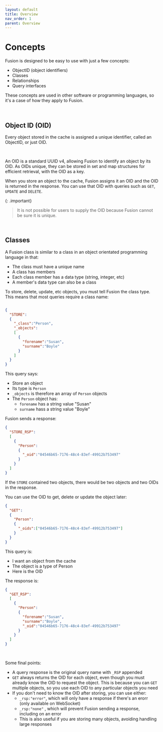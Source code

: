 ```yaml
---
layout: default
title: Overview
nav_order: 1
parent: Overview
---
```


# Concepts

Fusion is designed to be easy to use with just a few concepts:

- ObjectID (object identifiers)
- Classes
- Relationships
- Query interfaces

These concepts are used in other software or programming languages, so it's a case of how they apply to Fusion. 


<br/>

## Object ID (OID)
Every object stored in the cache is assigned a unique identifier, called an ObjectID, or just OID.

<br />

An OID is a standard UUID v4, allowing Fusion to identify an object by its OID. As OIDs  unique, they can be stored in set and map structures for efficient retrieval, with the OID as a key.

When you store an object to the cache, Fusion assigns it an OID and the OID is returned in the response. You can use that OID with queries such as `GET`, `UPDATE` and `DELETE`.

{: .important}
> It is not possible for users to supply the OID because Fusion cannot be sure it is unique.

<br />

## Classes
A Fusion class is similar to a class in an object orientated programming language in that:

- The class must have a unique name
- A class has members
- Each class member has a data type (string, integer, etc)
- A member's data type can also be a class


To store, delete, update, etc objects, you must tell Fusion the class type. This means that most queries require a class name:


```json

{
  "STORE":
  {
    "_class":"Person",
    "_objects":
    [
      {
        "forename":"Susan",
        "surname":"Boyle"
      }
    ]
  }
}
```

This query says:

- Store an object
- Its type is `Person`
- `_objects` is therefore an array of `Person` objects
- The `Person` object has:
  - `forename` has a string value "Susan"
  - `surname` hass a string value "Boyle"


Fusion sends a response:

```json
{
  "STORE_RSP":
  [
    {
      "Person":
      {
        "_oid":"04546b65-7176-48c4-83ef-49912b753497"
      }
    }
  ]
}
```

If the `STORE` contained two objects, there would be two objects and two OIDs in the response.

You can use the OID to get, delete or update the object later:

```json
{
  "GET":
  {
    "Person":
    {
      "_oids":["04546b65-7176-48c4-83ef-49912b753497"]
    }
  }
}
```

This query is:

- I want an object from the cache
- The object is a type of Person
- Here is the OID

The response is:

```json
{
  "GET_RSP":
  [
    {
      "Person":
      {
        "forename":"Susan",
        "surname":"Boyle",
        "_oid":"04546b65-7176-48c4-83ef-49912b753497"
      }
    }
  ]
}
```

<br/>

Some final points:
- A query response is the original query name with `_RSP` appended 
- `GET` always returns the OID for each object, even though you must already know the OID to request the object. This is because you can `GET` multiple objects, so you use each OID to any particular objects you need
- If you don't need to know the OID after storing, you can use either:
  - `_rsp:"error"`, which will only have a response if there's an erorr (only available on WebSocket)
  - `_rsp:"none"` , which will prevent Fusion sending a response, including on an error
  - This is also useful if  you are storing many objects, avoiding handling large responses










